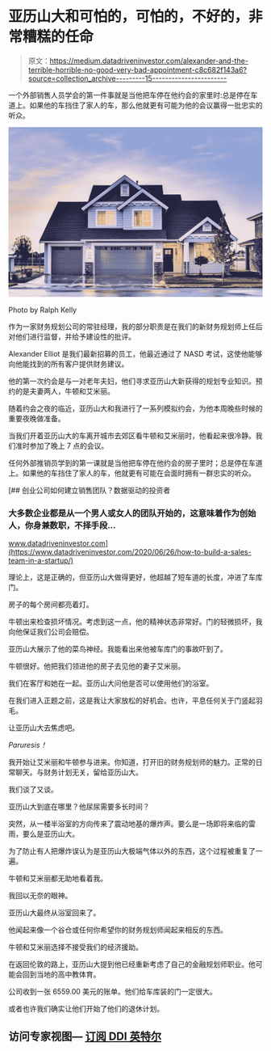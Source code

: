 # 亚历山大和可怕的，可怕的，不好的，非常糟糕的任命

> 原文：<https://medium.datadriveninvestor.com/alexander-and-the-terrible-horrible-no-good-very-bad-appointment-c8c682f143a6?source=collection_archive---------15----------------------->

一个外部销售人员学会的第一件事就是当他把车停在他约会的家里时:总是停在车道上。如果他的车挡住了家人的车，那么他就更有可能为他的会议赢得一批忠实的听众。

![](img/c10185bcf555cc633d7ff097d8e3198a.png)

Photo by Ralph Kelly

作为一家财务规划公司的常驻经理，我的部分职责是在我们的新财务规划师上任后对他们进行监督，并给予建设性的批评。

Alexander Elliot 是我们最新招募的员工，他最近通过了 NASD 考试，这使他能够向他能找到的所有客户提供财务建议。

他的第一次约会是与一对老年夫妇，他们寻求亚历山大新获得的规划专业知识。预约的是夫妻两人，牛顿和艾米丽。

随着约会之夜的临近，亚历山大和我进行了一系列模拟约会，为他本周晚些时候的重要夜晚做准备。

当我们开着亚历山大的车离开城市去郊区看牛顿和艾米丽时，他看起来很冷静。我们准时参加了晚上 7 点的会议。

任何外部推销员学到的第一课就是当他把车停在他约会的房子里时；总是停在车道上。如果他的车挡住了家人的车，他就更有可能在会面时拥有一群忠实的听众。

[](https://www.datadriveninvestor.com/2020/06/26/how-to-build-a-sales-team-in-a-startup/) [## 创业公司如何建立销售团队？数据驱动的投资者

### 大多数企业都是从一个男人或女人的团队开始的，这意味着作为创始人，你身兼数职，不择手段…

www.datadriveninvestor.com](https://www.datadriveninvestor.com/2020/06/26/how-to-build-a-sales-team-in-a-startup/) 

理论上，这是正确的，但亚历山大做得更好，他超越了短车道的长度，冲进了车库门。

房子的每个房间都亮着灯。

牛顿出来检查损坏情况。考虑到这一点，他的精神状态非常好。门的轻微损坏，我向他保证我们公司会赔偿。

亚历山大展示了他的菜鸟神经。我能看出来他被车库门的事故吓到了。

牛顿很好。他把我们领进他的房子去见他的妻子艾米丽。

我们在客厅和她在一起。亚历山大问他是否可以使用他们的浴室。

在我们进入正题之前，这是我让大家放松的好机会。也许，平息任何关于门竖起羽毛。

让亚历山大去焦虑吧。

*Paruresis！*

我开始让艾米丽和牛顿参与进来。你知道，打开旧的财务规划师的魅力。正常的日常聊天。与财务计划无关，留给亚历山大。

我们谈了又谈。

亚历山大到底在哪里？他尿尿需要多长时间？

突然，从一楼半浴室的方向传来了震动地基的爆炸声。要么是一场即将来临的雷雨，要么是亚历山大。

为了防止有人把爆炸误认为是亚历山大极端气体以外的东西，这个过程被重复了一遍。

牛顿和艾米丽都无助地看着我。

我回以无奈的眼神。

亚历山大最终从浴室回来了。

他闻起来像一个谷仓或任何你希望你的财务规划师闻起来相反的东西。

牛顿和艾米丽选择不接受我们的经济援助。

在返回伦敦的路上，亚历山大提到他已经重新考虑了自己的金融规划师职业。他可能会回到当地的高中教体育。

公司收到一张 6559.00 美元的账单。他们给车库装的门一定很大。

或者也许我们确实让他们开始了他们的退休计划。

## 访问专家视图— [订阅 DDI 英特尔](https://datadriveninvestor.com/ddi-intel)